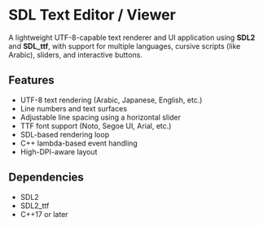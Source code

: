 # SDL Text Editor / Viewer

A lightweight UTF-8-capable text renderer and UI application using **SDL2** and **SDL_ttf**, with support for multiple languages, cursive scripts (like Arabic), sliders, and interactive buttons.

## Features

- UTF-8 text rendering (Arabic, Japanese, English, etc.)
- Line numbers and text surfaces
- Adjustable line spacing using a horizontal slider
- TTF font support (Noto, Segoe UI, Arial, etc.)
- SDL-based rendering loop
- C++ lambda-based event handling
- High-DPI-aware layout

## Dependencies

- SDL2
- SDL2_ttf
- C++17 or later
